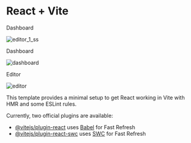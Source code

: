 # React + Vite

Dashboard

![editor_1_ss](https://github.com/Sanga-byte29/TextMate/assets/78073395/4217589e-02a3-4ee7-89fe-3626c8c781bc)

Dashboard

![dashboard](https://github.com/Sanga-byte29/TextMate/assets/78073395/f3d7bd9b-4386-4baa-acfd-7e6bc5938c8f)

Editor

![editor](https://github.com/Sanga-byte29/TextMate/assets/78073395/1afc2a01-d388-48de-9fbb-13cc1ba43c4a)


This template provides a minimal setup to get React working in Vite with HMR and some ESLint rules.

Currently, two official plugins are available:

- [@vitejs/plugin-react](https://github.com/vitejs/vite-plugin-react/blob/main/packages/plugin-react/README.md) uses [Babel](https://babeljs.io/) for Fast Refresh
- [@vitejs/plugin-react-swc](https://github.com/vitejs/vite-plugin-react-swc) uses [SWC](https://swc.rs/) for Fast Refresh

